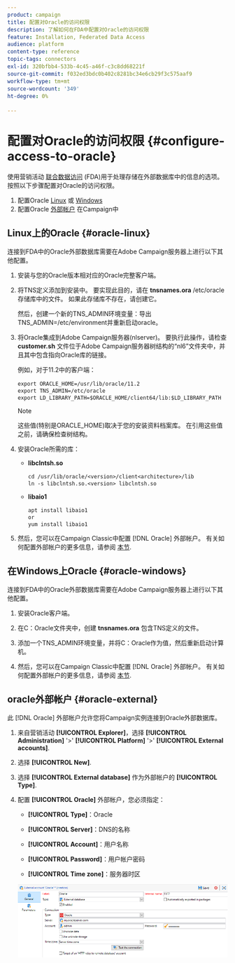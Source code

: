```yaml
---
product: campaign
title: 配置对Oracle的访问权限
description: 了解如何在FDA中配置对Oracle的访问权限
feature: Installation, Federated Data Access
audience: platform
content-type: reference
topic-tags: connectors
exl-id: 320bfbb4-533b-4c45-a46f-c3c8dd68221f
source-git-commit: f032ed3bdc0b402c8281bc34e6cb29f3c575aaf9
workflow-type: tm+mt
source-wordcount: '349'
ht-degree: 0%

---
```


# 配置对Oracle的访问权限 {#configure-access-to-oracle}



使用营销活动 [联合数据访问](../../installation/using/about-fda.md) (FDA)用于处理存储在外部数据库中的信息的选项。 按照以下步骤配置对Oracle的访问权限。

1. 配置Oracle [Linux](#oracle-linux) 或 [Windows](#azure-windows)
1. 配置Oracle [外部帐户](#oracle-external) 在Campaign中

## Linux上的Oracle {#oracle-linux}

连接到FDA中的Oracle外部数据库需要在Adobe Campaign服务器上进行以下其他配置。

1. 安装与您的Oracle版本相对应的Oracle完整客户端。
1. 将TNS定义添加到安装中。 要实现此目的，请在 **tnsnames.ora** /etc/oracle存储库中的文件。 如果此存储库不存在，请创建它。

   然后，创建一个新的TNS_ADMIN环境变量：导出TNS_ADMIN=/etc/environment并重新启动oracle。

1. 将Oracle集成到Adobe Campaign服务器(nlserver)。 要执行此操作，请检查 **customer.sh** 文件位于Adobe Campaign服务器树结构的“nl6”文件夹中，并且其中包含指向Oracle库的链接。

   例如，对于11.2中的客户端：

   ```
   export ORACLE_HOME=/usr/lib/oracle/11.2
   export TNS_ADMIN=/etc/oracle
   export LD_LIBRARY_PATH=$ORACLE_HOME/client64/lib:$LD_LIBRARY_PATH
   ```

   >[!NOTE]
   >
   >这些值(特别是ORACLE_HOME)取决于您的安装资料档案库。 在引用这些值之前，请确保检查树结构。

1. 安装Oracle所需的库：

   * **libclntsh.so**

     ```
     cd /usr/lib/oracle/<version>/client<architecture>/lib
     ln -s libclntsh.so.<version> libclntsh.so
     ```

   * **libaio1**

     ```
     apt install libaio1
     or
     yum install libaio1
     ```

1. 然后，您可以在Campaign Classic中配置 [!DNL Oracle] 外部帐户。 有关如何配置外部帐户的更多信息，请参阅 [本节](#oracle-external).

## 在Windows上Oracle {#oracle-windows}

连接到FDA中的Oracle外部数据库需要在Adobe Campaign服务器上进行以下其他配置。

1. 安装Oracle客户端。

1. 在C：Oracle文件夹中，创建 **tnsnames.ora** 包含TNS定义的文件。

1. 添加一个TNS_ADMIN环境变量，并将C：Oracle作为值，然后重新启动计算机。

1. 然后，您可以在Campaign Classic中配置 [!DNL Oracle] 外部帐户。 有关如何配置外部帐户的更多信息，请参阅 [本节](#oracle-external).

## oracle外部帐户 {#oracle-external}

此 [!DNL Oracle] 外部帐户允许您将Campaign实例连接到Oracle外部数据库。

1. 来自营销活动 **[!UICONTROL Explorer]**，选择 **[!UICONTROL Administration]** &#39;>&#39; **[!UICONTROL Platform]** &#39;>&#39; **[!UICONTROL External accounts]**.

1. 选择 **[!UICONTROL New]**.

1. 选择 **[!UICONTROL External database]** 作为外部帐户的 **[!UICONTROL Type]**.

1. 配置 **[!UICONTROL Oracle]** 外部帐户，您必须指定：

   * **[!UICONTROL Type]**：Oracle

   * **[!UICONTROL Server]**：DNS的名称

   * **[!UICONTROL Account]**：用户名称

   * **[!UICONTROL Password]**：用户帐户密码

   * **[!UICONTROL Time zone]**：服务器时区

   ![](assets/oracle_config.png)
